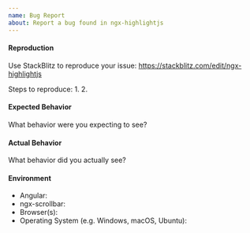 ```yaml
---
name: Bug Report
about: Report a bug found in ngx-highlightjs
---
```



#### Reproduction

Use StackBlitz to reproduce your issue: https://stackblitz.com/edit/ngx-highlightjs

Steps to reproduce:
1. 
2. 
 
 
#### Expected Behavior

What behavior were you expecting to see?


#### Actual Behavior

What behavior did you actually see?


#### Environment

- Angular:
- ngx-scrollbar:
- Browser(s):
- Operating System (e.g. Windows, macOS, Ubuntu): 
